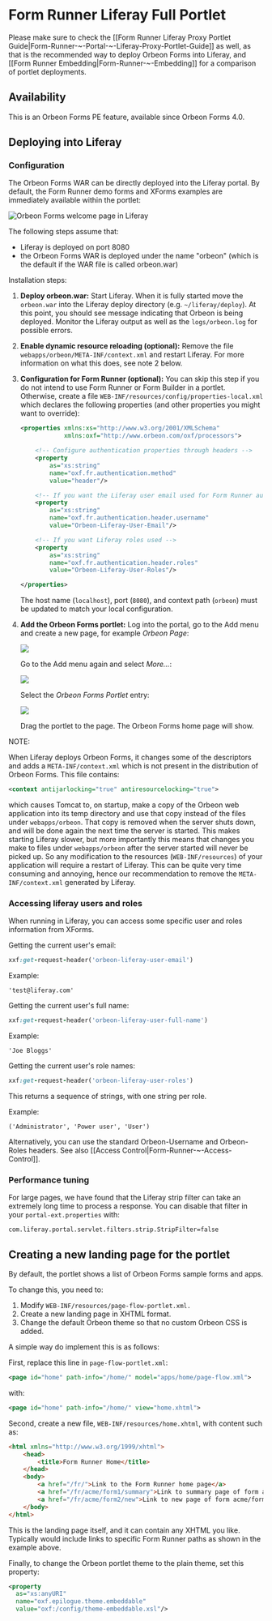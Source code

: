 # Form Runner Liferay Full Portlet

<!-- toc -->

Please make sure to check the [[Form Runner Liferay Proxy Portlet Guide|Form-Runner-~-Portal-~-Liferay-Proxy-Portlet-Guide]]
as well, as that is the recommended way to deploy Orbeon Forms into Liferay, and [[Form Runner Embedding|Form-Runner-~-Embedding]]
for a comparison of portlet deployments.

## Availability

This is an Orbeon Forms PE feature, available since Orbeon Forms 4.0.

## Deploying into Liferay

### Configuration

The Orbeon Forms WAR can be directly deployed into the Liferay portal. By default, the Form Runner demo forms and XForms examples are immediately available within the portlet:

![Orbeon Forms welcome page in Liferay](images/liferay-full-home.png)

The following steps assume that:

* Liferay is deployed on port 8080
* the Orbeon Forms WAR is deployed under the name "orbeon" (which is the default if the WAR file is called orbeon.war)

Installation steps:

1. __Deploy orbeon.war:__ Start Liferay. When it is fully started move the `orbeon.war` into the Liferay deploy directory (e.g. `~/liferay/deploy`). At this point, you should see message indicating that Orbeon is being deployed. Monitor the Liferay output as well as the `logs/orbeon.log` for possible errors.


2. __Enable dynamic resource reloading (optional):__ Remove the file `webapps/orbeon/META-INF/context.xml` and restart Liferay. For more information on what this does, see note 2 below.


3. __Configuration for Form Runner (optional):__ You can skip this step if you do not intend to use Form Runner or Form Builder in a portlet. Otherwise, create a file `WEB-INF/resources/config/properties-local.xml` which declares the following properties (and other properties you might want to override):

    ```xml
    <properties xmlns:xs="http://www.w3.org/2001/XMLSchema"
                xmlns:oxf="http://www.orbeon.com/oxf/processors">

        <!-- Configure authentication properties through headers -->
        <property
            as="xs:string"
            name="oxf.fr.authentication.method"
            value="header"/>

        <!-- If you want the Liferay user email used for Form Runner authentication -->
        <property
            as="xs:string"
            name="oxf.fr.authentication.header.username"
            value="Orbeon-Liferay-User-Email"/>

        <!-- If you want Liferay roles used -->
        <property
            as="xs:string"
            name="oxf.fr.authentication.header.roles"
            value="Orbeon-Liferay-User-Roles"/>

    </properties>
    ```

    The host name (`localhost`), port (`8080`), and context path (`orbeon`) must be updated to match your local configuration.

4. __Add the Orbeon Forms portlet:__ Log into the portal, go to the Add menu and create a new page, for example _Orbeon Page_:

    ![](images/liferay-add-page.png)

    Go to the Add menu again and select _More…_:

    ![](images/liferay-add-more.png)

    Select the _Orbeon Forms Portlet_ entry:

    ![](images/liferay-applications.png)

    Drag the portlet to the page. The Orbeon Forms home page will show.

NOTE:

When Liferay deploys Orbeon Forms, it changes some of the descriptors and adds a `META-INF/context.xml` which is not
present in the distribution of Orbeon Forms. This file contains:

```xml
<context antijarlocking="true" antiresourcelocking="true">
```

which causes Tomcat to, on startup, make a copy of the Orbeon web application into its temp directory and use that
copy instead of the files under `webapps/orbeon`. That copy is removed when the server shuts down, and will be
done again the next time the server is started. This makes starting Liferay slower, but more importantly this means
that changes you make to files under `webapps/orbeon` after the server started will never be picked up. So any
modification to the resources (`WEB-INF/resources`) of your application will require a restart of Liferay.
This  can be quite very time consuming and annoying, hence our recommendation to remove the `META-INF/context.xml`
generated by Liferay.

### Accessing liferay users and roles

When running in Liferay, you can access some specific user and roles information from XForms.

Getting the current user's email:

```ruby
xxf:get-request-header('orbeon-liferay-user-email')
```

Example:

`'test@liferay.com'`

Getting the current user's full name:

```ruby
xxf:get-request-header('orbeon-liferay-user-full-name')
```

Example:

`'Joe Bloggs'`

Getting the current user's role names:

```ruby
xxf:get-request-header('orbeon-liferay-user-roles')
```

This returns a sequence of strings, with one string per role.

Example:

`('Administrator', 'Power user', 'User')`

Alternatively, you can use the standard Orbeon-Username and Orbeon-Roles headers. See also [[Access Control|Form-Runner-~-Access-Control]].

### Performance tuning

For large pages, we have found that the Liferay strip filter can take an extremely long time to process a response.
You can disable that filter in your `portal-ext.properties` with:

```
com.liferay.portal.servlet.filters.strip.StripFilter=false
```

## Creating a new landing page for the portlet

By default, the portlet shows a list of Orbeon Forms sample forms and apps.

To change this, you need to:

1. Modify `WEB-INF/resources/page-flow-portlet.xml.`
2. Create a new landing page in XHTML format.
3. Change the default Orbeon theme so that no custom Orbeon CSS is added.

A simple way do implement this is as follows:

First, replace this line in `page-flow-portlet.xml`:

```xml
<page id="home" path-info="/home/" model="apps/home/page-flow.xml">
```

with:

```xml
<page id="home" path-info="/home/" view="home.xhtml">
```

Second, create a new file, `WEB-INF/resources/home.xhtml`, with content such as:

```html
<html xmlns="http://www.w3.org/1999/xhtml">
    <head>
        <title>Form Runner Home</title>
    </head>
    <body>
        <a href="/fr/">Link to the Form Runner home page</a>
        <a href="/fr/acme/form1/summary">Link to summary page of form acme/form1</a>
        <a href="/fr/acme/form2/new">Link to new page of form acme/form2</a>
    </body>
</html>
```

This is the landing page itself, and it can contain any XHTML you like. Typically would include links to specific Form Runner paths as shown in the example above.

Finally, to change the Orbeon portlet theme to the plain theme, set this property:

```xml
<property
  as="xs:anyURI"
  name="oxf.epilogue.theme.embeddable"
  value="oxf:/config/theme-embeddable.xsl"/>
```
